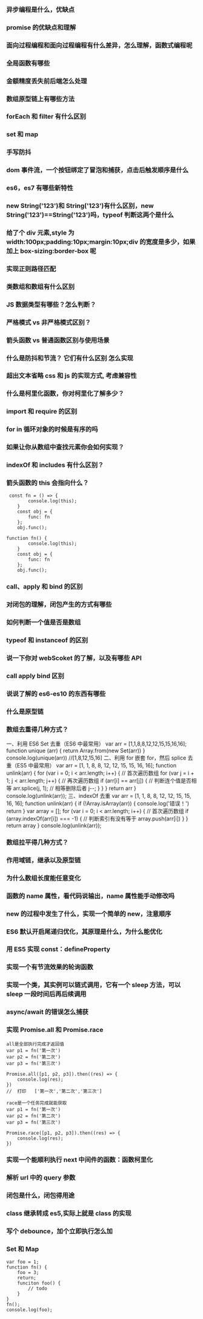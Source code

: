 ### 异步编程是什么，优缺点

### promise 的优缺点和理解

### 面向过程编程和面向过程编程有什么差异，怎么理解，函数式编程呢

### 全局函数有哪些

### 金额精度丢失前后端怎么处理

### 数组原型链上有哪些方法

### forEach 和 filter 有什么区别

### set 和 map

### 手写防抖

### dom 事件流，一个按钮绑定了冒泡和捕获，点击后触发顺序是什么

### es6，es7 有哪些新特性

### new String('123')和 String('123')有什么区别，new String('123')==String('123')吗，typeof 判断这两个是什么

### 给了个 div 元素,style 为 width:100px;padding:10px;margin:10px;div 的宽度是多少，如果加上 box-sizing:border-box 呢

### 实现正则路径匹配

### 类数组和数组有什么区别

### JS 数据类型有哪些？怎么判断？

### 严格模式 vs 非严格模式区别？

### 箭头函数 vs 普通函数区别与使用场景

### 什么是防抖和节流？ 它们有什么区别 怎么实现

### 超出文本省略 css 和 js 的实现方式, 考虑兼容性

### 什么是柯里化函数，你对柯里化了解多少？

### import 和 require 的区别

### for in 循环对象的时候是有序的吗

### 如果让你从数组中查找元素你会如何实现？

### indexOf 和 includes 有什么区别？

### 箭头函数的 this 会指向什么？

```
 const fn = () => {
        console.log(this);
    }
    const obj = {
        func: fn
    };
    obj.func();

```

```
function fn() {
        console.log(this);
    }
    const obj = {
        func: fn
    };
    obj.func();
```

### call、apply 和 bind 的区别

### 对闭包的理解，闭包产生的方式有哪些

### 如何判断一个值是否是数组

### typeof 和 instanceof 的区别

### 说一下你对 webScoket 的了解，以及有哪些 API

### call apply bind 区别

### 说说了解的 es6-es10 的东西有哪些

### 什么是原型链

### 数组去重得几种方式？

一、利用 ES6 Set 去重（ES6 中最常用）
var arr = [1,1,8,8,12,12,15,15,16,16]; function unique (arr) { return Array.from(new Set(arr)) } console.log(unique(arr)) //[1,8,12,15,16]
二、利用 for 嵌套 for，然后 splice 去重（ES5 中最常用）
var arr = [1, 1, 8, 8, 12, 12, 15, 15, 16, 16]; function unlink(arr) { for (var i = 0; i < arr.length; i++) { // 首次遍历数组 for (var j = i + 1; j < arr.length; j++) { // 再次遍历数组 if (arr[i] == arr[j]) { // 判断连个值是否相等 arr.splice(j, 1); // 相等删除后者 j--; } } } return arr } console.log(unlink(arr));
三、indexOf 去重
var arr = [1, 1, 8, 8, 12, 12, 15, 15, 16, 16]; function unlink(arr) { if (!Array.isArray(arr)) { console.log('错误！') return } var array = []; for (var i = 0; i < arr.length; i++) { // 首次遍历数组 if (array.indexOf(arr[i]) === -1) { // 判断索引有没有等于 array.push(arr[i]) } } return array } console.log(unlink(arr));

### 数组拉平得几种方式？

### 作用域链，继承以及原型链

### 为什么数组长度能任意变化

### 函数的 name 属性，看代码说输出，name 属性能手动修改吗

### new 的过程中发生了什么，实现一个简单的 new，注意顺序

### ES6 默认开启尾递归优化，其原理是什么，为什么能优化

### 用 ES5 实现 const：defineProperty

### 实现一个有节流效果的轮询函数

### 实现一个类，其实例可以链式调用，它有一个 sleep 方法，可以 sleep 一段时间后再后续调用

### async/await 的错误怎么捕获

### 实现 Promise.all 和 Promise.race

```
all是全部执行完成才返回值
var p1 = fn('第一次')
var p2 = fn('第二次')
var p3 = fn('第三次')

Promise.all([p1, p2, p3]).then((res) => {
    console.log(res);
})
//  打印   ['第一次','第二次','第三次']
```

```
race是一个任务完成就能获取
var p1 = fn('第一次')
var p2 = fn('第二次')
var p3 = fn('第三次')

Promise.race([p1, p2, p3]).then((res) => {
    console.log(res);
})
```

### 实现一个能顺利执行 next 中间件的函数：函数柯里化

### 解析 url 中的 query 参数

### 闭包是什么，闭包得用途

### class 继承转成 es5,实际上就是 class 的实现

### 写个 debounce，加个立即执行怎么加

### Set 和 Map

```
var foo = 1;
function fn() {
    foo = 3;
    return;
    funciton foo() {
        // todo
    }
}
fn();
console.log(foo);
```
